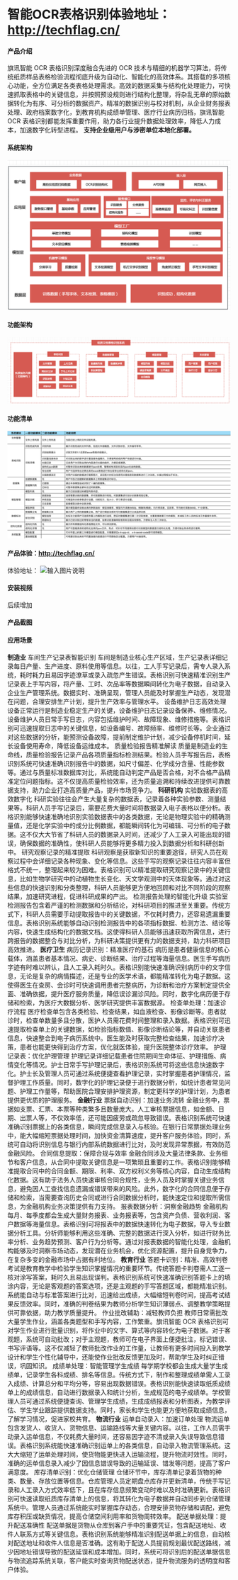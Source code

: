 # 智能OCR表格识别体验地址：http://techflag.cn/

#### 产品介绍
旗讯智能 OCR 表格识别深度融合先进的 OCR 技术与精细的机器学习算法，将传统纸质样品表格检验流程彻底升级为自动化、智能化的高效体系。其搭载的多项核心功能，全方位满足各类表格处理需求。高效的数据采集与结构化处理能力，可快速抓取表格中的关键信息，并按照预设规则进行结构化整理，将杂乱无章的原始数据转化为有序、可分析的数据资产。精准的数据识别与校对机制，从企业财务报表处理、政府档案数字化，到教育机构成绩单管理、医疗行业病历归档，旗讯智能 OCR 表格识别都能发挥重要作用，助力各行业提升数据处理效率，降低人力成本，加速数字化转型进程。
 **支持企业级用户与涉密单位本地化部署。** 
#### 系统架构
![输入图片说明](web/%E5%9B%BE%E7%89%871.png)

#### 功能架构
![输入图片说明](web/image.png)
#### 功能清单
![输入图片说明](web/gnqd.png)

#### 产品体验：http://techflag.cn/
体验地址：
![输入图片说明](web/image2.png)

#### 安装视频

后续增加


#### 产品截图
#### 应用场景
 **制造业** 
车间生产记录表智能识别
车间是制造业核心生产区域，生产记录表详细记录每日产量、生产进度、原料使用等信息。以往，工人手写记录后，需专人录入系统，耗时耗力且易因字迹潦草或录入疏忽产生错误。表格识别可快速精准识别生产记录表上手写内容，将产量、工时、次品率等数据瞬间转化为电子数据，自动录入企业生产管理系统。数据实时、准确呈现，管理人员能及时掌握生产动态，发现潜在问题，合理安排生产计划，提升生产效率与管理水平。
设备维护日志高效处理
设备正常运行是制造业稳定生产的关键，设备维护日志记录设备保养、维修情况。设备维护人员日常手写日志，内容包括维护时间、故障现象、维修措施等。表格识别可迅速提取日志中的关键信息，如设备编号、故障频率、维修时长等。企业通过对这些数据的分析，能预测设备故障，提前制定维护计划，减少设备停机时间，延长设备使用寿命，降低设备运维成本。
质量检验报告精准解读
质量是制造业的生命线，质量检验报告记录产品各项质量指标检测结果。检验人员手写报告后，表格识别系统可快速准确识别报告中的数据，如尺寸偏差、化学成分含量、性能参数等。通过与质量标准数据库对比，系统能自动判定产品是否合格，对不合格产品精准定位问题指标。这不仅提高质量检验效率，还为质量追溯和持续改进提供可靠数据支持，助力企业打造高质量产品，提升市场竞争力。
**科研机构** 
实验数据表的高效数字化
科研实验往往会产生大量复杂的数据表，记录着各种实验参数、测量结果等。科研人员手写记录后，需要花费大量时间将数据录入电子表格以便分析。表格识别能够快速准确地识别实验数据表中的各类数据，无论是物理实验中的精确测量值，还是化学实验中的成分比例数据，都能瞬间转化为可编辑、可分析的电子数据。这不仅大大节省了科研人员的数据录入时间，还减少了人工录入可能出现的错误，确保数据的准确性，使科研人员能够将更多精力投入到数据分析和科研创新中。
研究观察记录的精准提取
科研观察是获取新知识的重要途径，研究人员在观察过程中会详细记录各种现象、变化等信息。这些手写的观察记录往往内容丰富但格式不统一，整理起来较为困难。表格识别可以精准提取研究观察记录中的关键信息，比如生物学研究中的动植物生长变化、天文学观测中的天体现象等。通过对这些信息的快速识别和分类整理，科研人员能够更方便地回顾和对比不同阶段的观察结果，加速研究进程，促进科研成果的产出。
检测报告处理的智能化升级
实验室检测报告包含着严谨的检测数据和分析结论，对科研项目的推进至关重要。传统方式下，科研人员需要手动提取报告中的关键数据，不仅耗时费力，还容易遗漏重要信息。表格识别系统能够自动识别检测报告中的各项指标数据、检测方法、结论等内容，快速生成结构化的数据文档。这使得科研人员能够迅速获取所需信息，进行跨报告的数据整合与对比分析，为科研决策提供更有力的数据支持，助力科研项目高效推进。
**医疗卫生** 
病历记录识别：精准医疗的基石
病历是患者健康信息的核心载体，涵盖患者基本情况、病史、诊断结果、治疗过程等海量信息。医生手写病历字迹有时难以辨认，且人工录入耗时久。表格识别能快速准确识别病历中的文字信息，无论是复杂的病情描述，还是专业的医学术语，都能精准转化为电子数据。这使得医生在查房、会诊时可快速调用患者完整病历，为诊断和治疗方案制定提供全面、准确依据，提升医疗服务质量，降低误诊漏诊风险。同时，数字化病历便于存储和检索，为医疗大数据分析、医学研究提供丰富数据源。
检查单处理：加速诊疗流程
医疗检查单包含各类检验、检查结果，如血液检查、影像诊断等。患者就诊时，检查单数量多且分散，医护人员需花费时间整理和录入数据。表格识别可迅速提取检查单上的关键数据，如检验指标数值、影像诊断结论等，并自动关联患者信息，快速整合到电子病历系统中。医生能及时获取完整检查结果，加速诊疗决策，患者也能更快得到治疗方案，优化就医体验，提升医院整体诊疗效率。
护理记录表：优化护理管理
护理记录详细记载患者住院期间生命体征、护理措施、病情变化等情况。护士日常手写护理记录后，表格识别系统可将这些信息快速数字化。护士长及管理人员可通过系统便捷查看护理记录，实时掌握患者护理情况，监督护理工作质量。同时，数字化的护理记录便于进行数据分析，如统计患者常见问题、护理工作量等，帮助医院合理安排护理资源，制定更科学的护理计划，为患者提供更优质的护理服务。
**金融行业** 
票据自动识别：加速业务流转
金融业务中，票据如支票、汇票、本票等种类繁多且数量庞大。人工审核票据信息，如金额、日期、出票人等，不仅效率低，还可能因疲劳或疏忽导致错误。表格识别系统可快速准确识别票据上的各类信息，瞬间完成信息录入与核验。在银行日常票据处理业务中，能大幅缩短票据处理时间，加快资金清算速度，提升客户服务体验。同时，系统可自动将识别信息与银行内部系统数据进行比对，及时发现异常票据，有效防范金融风险。
合同信息提取：保障合规与效率
金融合同涉及大量法律条款、业务细节和客户信息，从合同中提取关键信息是一项繁琐且重要的工作。表格识别能够精准提取合同中的合同金额、期限、利率、双方权利义务等核心内容，自动生成结构化数据。这有助于法务人员快速审核合同合规性，业务人员及时掌握关键业务信息，避免因人工查找信息遗漏或错误带来的风险。此外，数字化的合同信息便于存储和检索，当需要查询历史合同或进行合同数据分析时，能快速定位和提取所需信息，为金融机构业务决策提供有力支持。
报表数据分析：洞察金融趋势
金融机构每月、每季度都会生成大量财务报表、业务报表等，包含资产负债、营收利润、客户数据等海量信息。表格识别可将报表中的数据快速转化为电子数据，导入专业数据分析工具。分析师能够利用这些准确、完整的数据进行深入分析，如进行财务比率分析、业务趋势预测、客户行为分析等。通过对报表数据的智能化处理，金融机构能够及时洞察市场动态，发现潜在业务机会，优化资源配置，提升自身竞争力，在复杂多变的金融市场中占据有利地位。
**教育行业** 
答题卡识别：精准、高效判卷
考试是教育教学中检验学生知识掌握情况的重要环节。传统答题卡判卷需人工逐一核对涂写答案，耗时久且易出现误判。表格识别系统可快速准确识别答题卡上的填涂内容，无论是客观题的答案选项，还是主观题的手写答题区域，都能精准识别。系统能自动与标准答案进行比对，迅速给出成绩，大幅缩短判卷时间，提高考试结果反馈效率。同时，准确的判卷结果为教师分析学生知识薄弱点、调整教学策略提供可靠依据，助力教学质量提升。
作业批改辅助：减轻教师负担
教师日常需批改大量学生作业，涵盖各类题型和手写内容，工作繁重。旗讯智能 OCR 表格识别可对学生作业进行批量识别，将作业中的文字、算式等内容转化为电子数据。对于客观题，系统可自动批改；对于主观题，教师可在电子界面上便捷批注，标记错误、书写评语等。这不仅减轻了教师批改作业的工作量，让教师有更多时间投入到教学设计和学生个性化辅导中，还能使作业批改反馈更加及时，帮助学生及时纠正错误，巩固知识。
成绩单处理：智能管理学生成绩
每学期学校都会生成大量学生成绩单，记录学生各科成绩、排名等信息。传统方式下，制作和整理成绩单需人工录入成绩、计算总分和平均分等，容易出现数据错误。表格识别能快速读取纸质成绩单上的成绩信息，自动进行数据录入和统计分析，生成规范的电子成绩单。学校管理人员可通过系统便捷查询、管理学生成绩，生成成绩报表和分析图表，为教学评估、学生学业跟踪提供数据支持。同时，家长和学生也能更方便地获取成绩信息，了解学习情况，促进家校共育。
**物流行业** 
运单自动录入：加速订单处理
物流运单包含发货人、收货人、货物信息、运输路线等大量关键内容。以往，工作人员需手动录入运单信息，不仅耗费大量时间，还容易因字迹不清或录入失误导致信息错误。表格识别系统能快速准确识别运单上的各类信息，自动录入物流管理系统。这大大缩短了运单处理时间，使货物能更快进入运输流程，提升物流时效性。同时，准确的运单信息录入减少了因信息错误导致的运输延误、错发等问题，提高了客户满意度。
库存清单识别：优化仓储管理
仓储环节中，库存清单记录着货物的种类、数量、存放位置等信息。仓库管理人员定期盘点库存并更新清单，传统手写记录和人工录入方式效率低下，且在库存信息频繁变动时难以及时准确更新。表格识别可快速读取纸质库存清单上的信息，将其转化为电子数据并自动同步到仓储管理系统中。管理人员通过系统能实时掌握库存动态，合理安排货物存储和调配，避免库存积压或缺货情况，提高仓储空间利用率和货物周转效率。
配送单据处理：提升配送准确性
配送单据是货物从仓库到客户手中的重要凭证，包含配送地址、收件人联系方式等关键信息。表格识别系统能够精准识别配送单据上的信息，自动核对配送地址和收件人信息是否准确。这有助于配送人员提前规划最优配送路线，减少因地址错误导致的配送延误和成本增加。同时，系统可将识别后的配送单据信息与物流追踪系统关联，客户能实时查询货物配送状态，提升物流服务的透明度和客户体验。